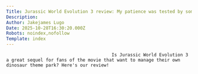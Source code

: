 ```yaml
---
Title: Jurassic World Evolution 3 review: My patience was tested by some very picky dinosaurs
Description: 
Author: Jakejames Lugo
Date: 2025-10-28T16:30:20.000Z
Robots: noindex,nofollow
Template: index
---
```


                                            Is Jurassic World Evolution 3 a great sequel for fans of the movie that want to manage their own dinosaur theme park? Here's our review!
                                        
